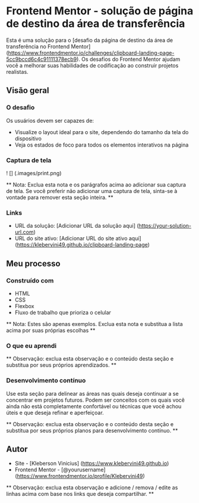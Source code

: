 # Frontend Mentor - solução de página de destino da área de transferência

Esta é uma solução para o [desafio da página de destino da área de transferência no Frontend Mentor] (https://www.frontendmentor.io/challenges/clipboard-landing-page-5cc9bccd6c4c91111378ecb9). Os desafios do Frontend Mentor ajudam você a melhorar suas habilidades de codificação ao construir projetos realistas.

## Visão geral

### O desafio

Os usuários devem ser capazes de:

- Visualize o layout ideal para o site, dependendo do tamanho da tela do dispositivo
- Veja os estados de foco para todos os elementos interativos na página

### Captura de tela

! [] (.images/print.png)

** Nota: Exclua esta nota e os parágrafos acima ao adicionar sua captura de tela. Se você preferir não adicionar uma captura de tela, sinta-se à vontade para remover esta seção inteira. **

### Links

- URL da solução: [Adicionar URL da solução aqui] (https://your-solution-url.com)
- URL do site ativo: [Adicionar URL do site ativo aqui] (https://klebervini49.github.io/clipboard-landing-page)

## Meu processo

### Construído com

- HTML
- CSS
- Flexbox
- Fluxo de trabalho que prioriza o celular

** Nota: Estes são apenas exemplos. Exclua esta nota e substitua a lista acima por suas próprias escolhas **

### O que eu aprendi

** Observação: exclua esta observação e o conteúdo desta seção e substitua por seus próprios aprendizados. **

### Desenvolvimento contínuo

Use esta seção para delinear as áreas nas quais deseja continuar a se concentrar em projetos futuros. Podem ser conceitos com os quais você ainda não está completamente confortável ou técnicas que você achou úteis e que deseja refinar e aperfeiçoar.

** Observação: exclua esta observação e o conteúdo desta seção e substitua por seus próprios planos para desenvolvimento contínuo. **

## Autor

- Site - [Kleberson Vinicius] (https://www.klebervini49.github.io)
- Frontend Mentor - [@yourusername] (https://www.frontendmentor.io/profile/Klebervini49)

** Observação: exclua esta observação e adicione / remova / edite as linhas acima com base nos links que deseja compartilhar. **
